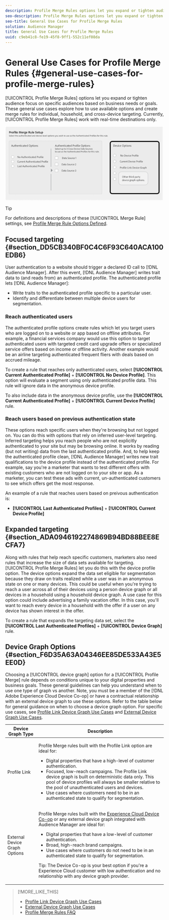 ```yaml
---
description: Profile Merge Rules options let you expand or tighten audience focus on specific audiences based on business needs or goals. These general use cases explore how to use available options and create merge rules for individual, household, and cross-device targeting. Currently, Profile Merge Rules work with real-time destinations only.
seo-description: Profile Merge Rules options let you expand or tighten audience focus on specific audiences based on business needs or goals. These general use cases explore how to use available options and create merge rules for individual, household, and cross-device targeting. Currently, Profile Merge Rules work with real-time destinations only.
seo-title: General Use Cases for Profile Merge Rules
solution: Audience Manager
title: General Use Cases for Profile Merge Rules
uuid: c9eb41c8-fe19-45f8-9ff1-552c11ef08da
---
```


# General Use Cases for Profile Merge Rules {#general-use-cases-for-profile-merge-rules}

[!UICONTROL Profile Merge Rules] options let you expand or tighten audience focus on specific audiences based on business needs or goals. These general use cases explore how to use available options and create merge rules for individual, household, and cross-device targeting. Currently, [!UICONTROL Profile Merge Rules] work with real-time destinations only.

 ![](assets/merge-rules-options.png)

>[!TIP]
>
>For definitions and descriptions of these [!UICONTROL Merge Rule] settings, see [Profile Merge Rule Options Defined](../../features/profile-merge-rules/merge-rule-definitions.md#concept_44FFF67CD9654DB2B43ECA13C2FD1CE0).

## Focused targeting {#section_DD5CB340BF0C4C6F93C640ACA100EDB6}

User authentication to a website should trigger a declared ID call to [!DNL Audience Manager]. After this event, [!DNL Audience Manager] writes trait data to (and reads from) an authenticated profile. The authenticated profile lets [!DNL Audience Manager]:

* Write traits to the authenticated profile specific to a particular user.
* Identify and differentiate between multiple device users for segmentation.

### Reach authenticated users

The authenticated profile options create rules which let you target users who are logged on to a website or app based on offline attributes. For example, a financial services company would use this option to target authenticated users with targeted credit card upgrade offers or specialized service offers based on income or offline activity. Another example would be an airline targeting authenticated frequent fliers with deals based on accrued mileage.

To create a rule that reaches only authenticated users, select **[!UICONTROL Current Authenticated Profile]** + **[!UICONTROL No Device Profile]**. This option will evaluate a segment using only authenticated profile data. This rule will ignore data in the anonymous device profile.

To also include data in the anonymous device profile, use the **[!UICONTROL Current Authenticated Profile]** + **[!UICONTROL Current Device Profile]** rule.

### Reach users based on previous authentication state

These options reach specific users when they're browsing but not logged on. You can do this with options that rely on inferred user-level targeting. Inferred targeting helps you reach people who are not explicitly authenticated to your site but may be browsing online. It works by reading (but not writing) data from the last authenticated profile. And, to help keep the authenticated profile clean, [!DNL Audience Manager] writes new trait qualifications to the device profile instead of the authenticated profile. For example, say you're a marketer that wants to test different offers with existing customers who are not logged on to your site or app. As a marketer, you can test these ads with current, un-authenticated customers to see which offers get the most response.

An example of a rule that reaches users based on preivous authentication is:

* **[!UICONTROL Last Authenticated Profiles]** + **[!UICONTROL Current Device Profile]**

## Expanded targeting {#section_ADA0946192274869B94BD88BEE8ECFA7}

Along with rules that help reach specific customers, marketers also need rules that increase the size of data sets available for targeting. [!UICONTROL Profile Merge Rules] let you do this with the device profile option. The device options expand the data set eligible for segmentation because they draw on traits realized while a user was in an anonymous state on one or many devices. This could be useful when you're trying to reach a user across all of their devices using a person device graph or all devices in a household using a household device graph. A use case for this option could include advertising a family vacation offer. In this case, you'll want to reach every device in a household with the offer if a user on any device has shown interest in the offer.

To create a rule that expands the targeting data set, select the **[!UICONTROL Last Authenticated Profiles]** + **[!UICONTROL Device Graph]** rule.

<!-- 

<p>Rules that use the device graph option extend your data set even further. With the device graph option, <span class="keyword"> Audience Manager</span> relies on the device profiles aggregated from the last 3 devices that a visitor used for authentication to your site. The device graph rules include: </p> 
<p> 
 <ul id="ul_3008B6AF16EC408F98EC4088111281FB"> 
  <li id="li_FA2087F1ED454CD0B9E09656B79ED23B"> <b><span class="uicontrol"> Current Authenticated Profiles</span></b> + <b><span class="uicontrol"> Profile Merge Device Graph</span></b> or a Co-op device graph option </li> 
  <li id="li_001A8DB517CB4EE394DBD530F2080FD5"> <b><span class="uicontrol"> Last Authenticated Profiles</span></b> + <b><span class="uicontrol"> Profile Merge Device Graph</span></b> or a Co-op device graph option </li> 
 </ul> </p> 
<p> 
 <note type="tip">
  Create a simple rule with 
  <b><span class="uicontrol"> No Authenticated Profile</span></b> + 
  <b><span class="uicontrol"> Current Device Profile</span></b> when you're still developing a strategy and are unsure about which options to choose or if your site doesn't use authentication. 
 </note> </p>

 -->

## Device Graph Options {#section_F6D35A63A04346EE85DE533A43E5EE0D}

Choosing a [!UICONTROL device graph] option for a [!UICONTROL Profile Merge] rule depends on conditions unique to your digital properties and business goals. These general guidelines can help you understand when to use one type of graph vs another. Note, you must be a member of the [!DNL Adobe Experience Cloud Device Co-op] or have a contractual relationship with an external device graph to use these options. Refer to the table below for general guidance on when to choose a device graph option. For specific use cases, see [Profile Link Device Graph Use Cases](../../features/profile-merge-rules/profile-link-use-case.md#concept_5D9D32E18BB94F318A8BA0229335F1B9) and [External Device Graph Use Cases](../../features/profile-merge-rules/external-graph-use-cases.md#concept_7C0BDBFB3392415286B624F45E8883E5).

<table id="table_66D9152D4FF040A186003272D456625D"> 
 <thead> 
  <tr> 
   <th colname="col1" class="entry"> Device Graph Type </th> 
   <th colname="col2" class="entry"> Description </th> 
  </tr>
 </thead>
 <tbody> 
  <tr> 
   <td colname="col1"> <p><span class="wintitle"> Profile Link</span> </p> </td> 
   <td colname="col2"> <p><span class="wintitle"> Profile Merge</span> rules built with the <span class="wintitle"> Profile Link</span> option are ideal for: </p> <p> 
     <ul id="ul_FF44FA894BB2448887C8EDA9C8407EF9"> 
      <li id="li_E22505210C664FE6A9AA7C61244B36DA">Digital properties that have a high-level of customer authentication. </li> 
      <li id="li_BE7112EE611E4DEB95B5C0A2852BFA97">Focused, low-reach campaigns. The <span class="wintitle"> Profile Link</span> device graph is built on deterministic data only. This pool of device profiles will always be smaller relative to the pool of unauthenticated users and devices. </li> 
      <li id="li_5FD9E936A72A4EFE80E694FA2E08E385">Use cases where customers need to be in an authenticated state to qualify for segmentation. </li> 
     </ul> </p> </td> 
  </tr> 
  <tr> 
   <td colname="col1"> <p>External Device Graph Options </p> </td> 
   <td colname="col2"> <p><span class="wintitle"> Profile Merge</span> rules built with the <a href="https://marketing.adobe.com/resources/help/en_US/mcdc/" format="https" scope="external"> Experience Cloud Device Co-op</a> or any external device graph integrated with <span class="keyword"> Audience Manager</span> are ideal for: </p> <p> 
     <ul id="ul_D76D773988604A619FA4A3BF37F910F0"> 
      <li id="li_969A0755A9E34CBEB2F7331C137B9A26">Digital properties that have a low-level of customer authentication. </li> 
      <li id="li_AC78C8B4AD5340FFAC44FE851096C6A6">Broad, high-reach brand campaigns. </li> 
      <li id="li_14AEC54CE34440889A3A36324EC6F497">Use cases where customers do not need to be in an authenticated state to qualify for segmentation. </li> 
     </ul> </p> <p> <p>Tip: The <span class="keyword"> Device Co-op</span> is your best option if you're a <span class="keyword"> Experience Cloud</span> customer with low authentication and no relationship with any device graph provider. </p> </p> </td> 
  </tr> 
 </tbody> 
</table>

>[!MORE_LIKE_THIS]
>
>* [Profile Link Device Graph Use Cases](../../features/profile-merge-rules/profile-link-use-case.md#concept_5D9D32E18BB94F318A8BA0229335F1B9)
>* [External Device Graph Use Cases](../../features/profile-merge-rules/external-graph-use-cases.md#concept_7C0BDBFB3392415286B624F45E8883E5)
>* [Profile Merge Rules FAQ](../../faq/faq-profile-merge.md#concept_C8E29A974E194B62B0BAC1CCDD0DF4FF)
